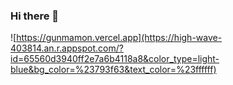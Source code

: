 ### Hi there 👋

![https://gunmamon.vercel.app](https://high-wave-403814.an.r.appspot.com/?id=65560d3940ff2e7a6b4118a8&color_type=light-blue&bg_color=%23793f63&text_color=%23ffffff)
